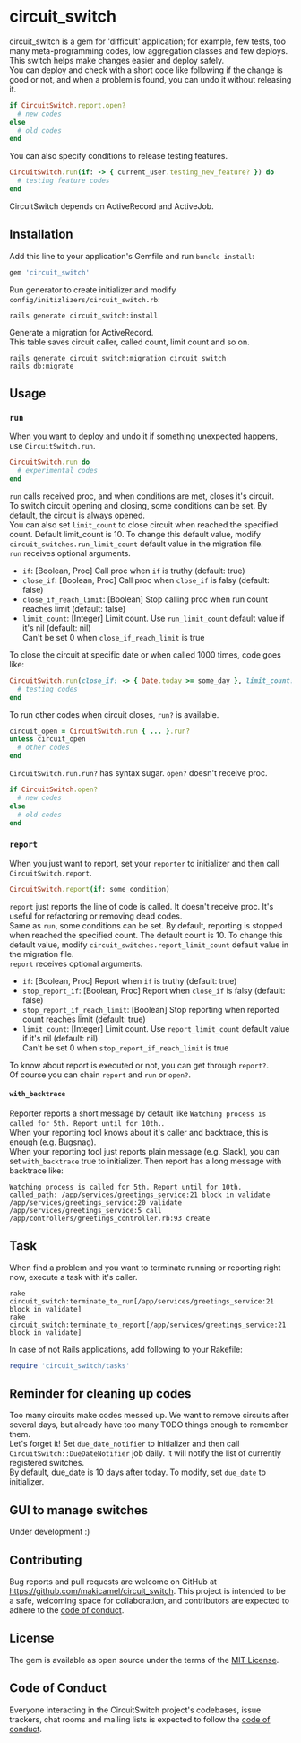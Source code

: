 # circuit_switch

circuit_switch is a gem for 'difficult' application; for example, few tests, too many meta-programming codes, low aggregation classes and few deploys.  
This switch helps make changes easier and deploy safely.  
You can deploy and check with a short code like following if the change is good or not, and when a problem is found, you can undo it without releasing it.

```ruby
if CircuitSwitch.report.open?
  # new codes
else
  # old codes
end
```

You can also specify conditions to release testing features.

```ruby
CircuitSwitch.run(if: -> { current_user.testing_new_feature? }) do
  # testing feature codes
end
```

CircuitSwitch depends on ActiveRecord and ActiveJob.

## Installation

Add this line to your application's Gemfile and run `bundle install`:

```ruby
gem 'circuit_switch'
```

Run generator to create initializer and modify `config/initizlizers/circuit_switch.rb`:

```
rails generate circuit_switch:install
```

Generate a migration for ActiveRecord.  
This table saves circuit caller, called count, limit count and so on.

```
rails generate circuit_switch:migration circuit_switch
rails db:migrate
```

## Usage

### `run`

When you want to deploy and undo it if something unexpected happens, use `CircuitSwitch.run`.

```ruby
CircuitSwitch.run do
  # experimental codes
end
```

`run` calls received proc, and when conditions are met, closes it's circuit.  
To switch circuit opening and closing, some conditions can be set. By default, the circuit is always opened.  
You can also set `limit_count` to close circuit when reached the specified count. Default limit_count is 10. To change this default value, modify `circuit_switches.run_limit_count` default value in the migration file.  
`run` receives optional arguments.

- `if`: [Boolean, Proc] Call proc when `if` is truthy (default: true)
- `close_if`: [Boolean, Proc] Call proc when `close_if` is falsy (default: false)
- `close_if_reach_limit`: [Boolean] Stop calling proc when run count reaches limit (default: false)
- `limit_count`: [Integer] Limit count. Use `run_limit_count` default value if it's nil (default: nil)  
  Can't be set 0 when `close_if_reach_limit` is true

To close the circuit at specific date or when called 1000 times, code goes like:

```ruby
CircuitSwitch.run(close_if: -> { Date.today >= some_day }, limit_count: 1_000) do
  # testing codes
end
```

To run other codes when circuit closes, `run?` is available.

```ruby
circuit_open = CircuitSwitch.run { ... }.run?
unless circuit_open
  # other codes
end
```

`CircuitSwitch.run.run?` has syntax sugar. `open?` doesn't receive proc.

```ruby
if CircuitSwitch.open?
  # new codes
else
  # old codes
end
```

### `report`

When you just want to report, set your `reporter` to initializer and then call `CircuitSwitch.report`.

```ruby
CircuitSwitch.report(if: some_condition)
```

`report` just reports the line of code is called. It doesn't receive proc. It's useful for refactoring or removing dead codes.  
Same as `run`, some conditions can be set. By default, reporting is stopped when reached the specified count. The default count is 10. To change this default value, modify `circuit_switches.report_limit_count` default value in the migration file.  
`report` receives optional arguments.

- `if`: [Boolean, Proc] Report when `if` is truthy (default: true)
- `stop_report_if`: [Boolean, Proc] Report when `close_if` is falsy (default: false)
- `stop_report_if_reach_limit`: [Boolean] Stop reporting when reported count reaches limit (default: true)
- `limit_count`: [Integer] Limit count. Use `report_limit_count` default value if it's nil (default: nil)  
  Can't be set 0 when `stop_report_if_reach_limit` is true

To know about report is executed or not, you can get through `report?`.  
Of course you can chain `report` and `run` or `open?`.

#### `with_backtrace`

Reporter reports a short message by default like `Watching process is called for 5th. Report until for 10th.`.  
When your reporting tool knows about it's caller and backtrace, this is enough (e.g. Bugsnag).  
When your reporting tool just reports plain message (e.g. Slack), you can set `with_backtrace` true to initializer. Then report has a long message with backtrace like:

```
Watching process is called for 5th. Report until for 10th.
called_path: /app/services/greetings_service:21 block in validate
/app/services/greetings_service:20 validate
/app/services/greetings_service:5 call
/app/controllers/greetings_controller.rb:93 create
```

## Task

When find a problem and you want to terminate running or reporting right now, execute a task with it's caller.

```
rake circuit_switch:terminate_to_run[/app/services/greetings_service:21 block in validate]
rake circuit_switch:terminate_to_report[/app/services/greetings_service:21 block in validate]
```

In case of not Rails applications, add following to your Rakefile:

```ruby
require 'circuit_switch/tasks'
```

## Reminder for cleaning up codes

Too many circuits make codes messed up. We want to remove circuits after several days, but already have too many TODO things enough to remember them.  
Let's forget it! Set `due_date_notifier` to initializer and then call `CircuitSwitch::DueDateNotifier` job daily. It will notify the list of currently registered switches.  
By default, due_date is 10 days after today. To modify, set `due_date` to initializer.

## GUI to manage switches

Under development :)

## Contributing

Bug reports and pull requests are welcome on GitHub at https://github.com/makicamel/circuit_switch. This project is intended to be a safe, welcoming space for collaboration, and contributors are expected to adhere to the [code of conduct](https://github.com/makicamel/circuit_switch/blob/master/CODE_OF_CONDUCT.md).

## License

The gem is available as open source under the terms of the [MIT License](https://opensource.org/licenses/MIT).

## Code of Conduct

Everyone interacting in the CircuitSwitch project's codebases, issue trackers, chat rooms and mailing lists is expected to follow the [code of conduct](https://github.com/makicamel/circuit_switch/blob/master/CODE_OF_CONDUCT.md).
